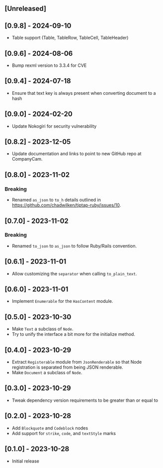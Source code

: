 ## [Unreleased]

## [0.9.8] - 2024-09-10

- Table support (Table, TableRow, TableCell, TableHeader)

## [0.9.6] - 2024-08-06

- Bump rexml version to 3.3.4 for CVE

## [0.9.4] - 2024-07-18

- Ensure that text key is always present when converting document to a hash

## [0.9.0] - 2024-02-20

- Update Nokogiri for security vulnerability

## [0.8.2] - 2023-12-05

- Update documentation and links to point to new GitHub repo at CompanyCam.

## [0.8.0] - 2023-11-02

### Breaking

- Renamed `as_json` to `to_h` details outlined in https://github.com/chadwilken/tiptap-ruby/issues/10.

## [0.7.0] - 2023-11-02

### Breaking

- Renamed `to_json` to `as_json` to follow Ruby/Rails convention.

## [0.6.1] - 2023-11-01

- Allow customizing the `separator` when calling `to_plain_text`.

## [0.6.0] - 2023-11-01

- Implement `Enumerable` for the `HasContent` module.

## [0.5.0] - 2023-10-30

- Make `Text` a subclass of `Node`.
- Try to unify the interface a bit more for the initialize method.

## [0.4.0] - 2023-10-29

- Extract `Registerable` module from `JsonRenderable` so that Node registration is separated from being JSON renderable.
- Make `Document` a subclass of `Node`.

## [0.3.0] - 2023-10-29

- Tweak dependency version requirements to be greater than or equal to

## [0.2.0] - 2023-10-28

- Add `Blockquote` and `Codeblock` nodes
- Add support for `strike`, `code`, and `textStyle` marks

## [0.1.0] - 2023-10-28

- Initial release
